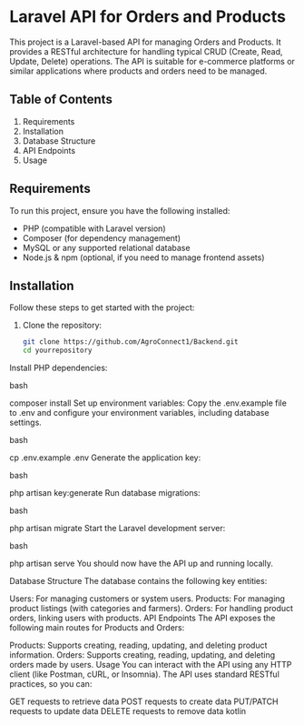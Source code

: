 # Laravel API for Orders and Products

This project is a Laravel-based API for managing Orders and Products. It provides a RESTful architecture for handling typical CRUD (Create, Read, Update, Delete) operations. The API is suitable for e-commerce platforms or similar applications where products and orders need to be managed.

## Table of Contents
1. Requirements
2. Installation
3. Database Structure
4. API Endpoints
5. Usage

## Requirements

To run this project, ensure you have the following installed:
- PHP (compatible with Laravel version)
- Composer (for dependency management)
- MySQL or any supported relational database
- Node.js & npm (optional, if you need to manage frontend assets)

## Installation

Follow these steps to get started with the project:

1. Clone the repository:
   ```bash
   git clone https://github.com/AgroConnect1/Backend.git
   cd yourrepository
Install PHP dependencies:

bash

composer install
Set up environment variables: Copy the .env.example file to .env and configure your environment variables, including database settings.

bash

cp .env.example .env
Generate the application key:

bash

php artisan key:generate
Run database migrations:

bash

php artisan migrate
Start the Laravel development server:

bash

php artisan serve
You should now have the API up and running locally.

Database Structure
The database contains the following key entities:

Users: For managing customers or system users.
Products: For managing product listings (with categories and farmers).
Orders: For handling product orders, linking users with products.
API Endpoints
The API exposes the following main routes for Products and Orders:

Products: Supports creating, reading, updating, and deleting product information.
Orders: Supports creating, reading, updating, and deleting orders made by users.
Usage
You can interact with the API using any HTTP client (like Postman, cURL, or Insomnia). The API uses standard RESTful practices, so you can:

GET requests to retrieve data
POST requests to create data
PUT/PATCH requests to update data
DELETE requests to remove data
kotlin



